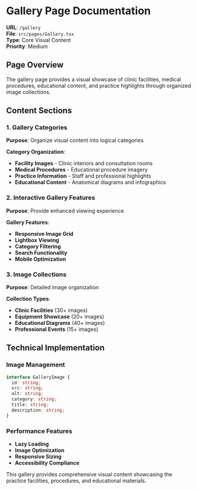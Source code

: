 # Gallery Page Documentation

**URL**: `/gallery`  
**File**: `src/pages/Gallery.tsx`  
**Type**: Core Visual Content  
**Priority**: Medium

## Page Overview

The gallery page provides a visual showcase of clinic facilities, medical procedures, educational content, and practice highlights through organized image collections.

## Content Sections

### 1. Gallery Categories
**Purpose**: Organize visual content into logical categories

**Category Organization**:
- **Facility Images** - Clinic interiors and consultation rooms
- **Medical Procedures** - Educational procedure imagery
- **Practice Information** - Staff and professional highlights
- **Educational Content** - Anatomical diagrams and infographics

### 2. Interactive Gallery Features
**Purpose**: Provide enhanced viewing experience

**Gallery Features**:
- **Responsive Image Grid**
- **Lightbox Viewing**
- **Category Filtering**
- **Search Functionality**
- **Mobile Optimization**

### 3. Image Collections
**Purpose**: Detailed image organization

**Collection Types**:
- **Clinic Facilities** (30+ images)
- **Equipment Showcase** (20+ images)
- **Educational Diagrams** (40+ images)
- **Professional Events** (15+ images)

## Technical Implementation

### Image Management
```typescript
interface GalleryImage {
  id: string;
  src: string;
  alt: string;
  category: string;
  title: string;
  description: string;
}
```

### Performance Features
- **Lazy Loading**
- **Image Optimization**
- **Responsive Sizing**
- **Accessibility Compliance**

This gallery provides comprehensive visual content showcasing the practice facilities, procedures, and educational materials.
